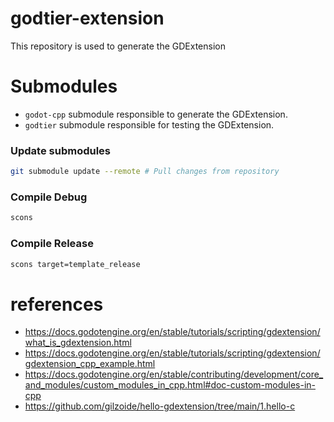 # godtier-extension
This repository is used to generate the GDExtension


# Submodules
- `godot-cpp` submodule responsible to generate the GDExtension.
- `godtier` submodule responsible for testing the GDExtension.

### Update submodules 
```bash
git submodule update --remote # Pull changes from repository
```

### Compile Debug
```bash
scons
```

### Compile Release
```bash
scons target=template_release
```

# references
- https://docs.godotengine.org/en/stable/tutorials/scripting/gdextension/what_is_gdextension.html
- https://docs.godotengine.org/en/stable/tutorials/scripting/gdextension/gdextension_cpp_example.html
- https://docs.godotengine.org/en/stable/contributing/development/core_and_modules/custom_modules_in_cpp.html#doc-custom-modules-in-cpp
- https://github.com/gilzoide/hello-gdextension/tree/main/1.hello-c